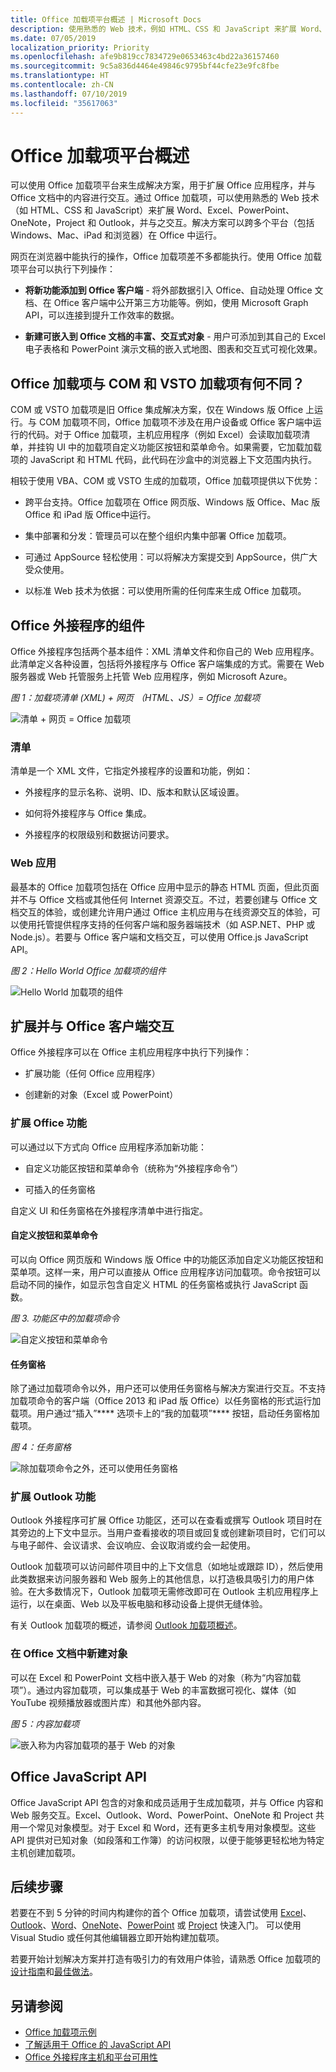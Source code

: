 ```yaml
---
title: Office 加载项平台概述 | Microsoft Docs
description: 使用熟悉的 Web 技术，例如 HTML、CSS 和 JavaScript 来扩展 Word、Excel、PowerPoint、OneNote、Project 和 Outlook，并与其进行交互。
ms.date: 07/05/2019
localization_priority: Priority
ms.openlocfilehash: afe9b819cc7834729e0653463c4bd22a36157460
ms.sourcegitcommit: 9c5a836d4464e49846c9795bf44cfe23e9fc8fbe
ms.translationtype: HT
ms.contentlocale: zh-CN
ms.lasthandoff: 07/10/2019
ms.locfileid: "35617063"
---
```

# <a name="office-add-ins-platform-overview"></a>Office 加载项平台概述

可以使用 Office 加载项平台来生成解决方案，用于扩展 Office 应用程序，并与 Office 文档中的内容进行交互。通过 Office 加载项，可以使用熟悉的 Web 技术（如 HTML、CSS 和 JavaScript）来扩展 Word、Excel、PowerPoint、OneNote，Project 和 Outlook，并与之交互。解决方案可以跨多个平台（包括 Windows、Mac、iPad 和浏览器）在 Office 中运行。

网页在浏览器中能执行的操作，Office 加载项差不多都能执行。使用 Office 加载项平台可以执行下列操作：

-  **将新功能添加到 Office 客户端** - 将外部数据引入 Office、自动处理 Office 文档、在 Office 客户端中公开第三方功能等。例如，使用 Microsoft Graph API，可以连接到提升工作效率的数据。

-  **新建可嵌入到 Office 文档的丰富、交互式对象** - 用户可添加到其自己的 Excel 电子表格和 PowerPoint 演示文稿的嵌入式地图、图表和交互式可视化效果。

## <a name="how-are-office-add-ins-different-from-com-and-vsto-add-ins"></a>Office 加载项与 COM 和 VSTO 加载项有何不同？

COM 或 VSTO 加载项是旧 Office 集成解决方案，仅在 Windows 版 Office 上运行。与 COM 加载项不同，Office 加载项不涉及在用户设备或 Office 客户端中运行的代码。对于 Office 加载项，主机应用程序（例如 Excel）会读取加载项清单，并挂钩 UI 中的加载项自定义功能区按钮和菜单命令。如果需要，它加载加载项的 JavaScript 和 HTML 代码，此代码在沙盒中的浏览器上下文范围内执行。

相较于使用 VBA、COM 或 VSTO 生成的加载项，Office 加载项提供以下优势：

- 跨平台支持。Office 加载项在 Office 网页版、Windows 版 Office、Mac 版 Office 和 iPad 版 Office中运行。

- 集中部署和分发：管理员可以在整个组织内集中部署 Office 加载项。

- 可通过 AppSource 轻松使用：可以将解决方案提交到 AppSource，供广大受众使用。

- 以标准 Web 技术为依据：可以使用所需的任何库来生成 Office 加载项。

## <a name="components-of-an-office-add-in"></a>Office 外接程序的组件

Office 外接程序包括两个基本组件：XML 清单文件和你自己的 Web 应用程序。此清单定义各种设置，包括将外接程序与 Office 客户端集成的方式。需要在 Web 服务器或 Web 托管服务上托管 Web 应用程序，例如 Microsoft Azure。

*图 1：加载项清单 (XML) + 网页 （HTML、JS）= Office 加载项*

![清单 + 网页 = Office 加载项](../images/about-addins-manifestwebpage.png)

### <a name="manifest"></a>清单

清单是一个 XML 文件，它指定外接程序的设置和功能，例如：

- 外接程序的显示名称、说明、ID、版本和默认区域设置。

- 如何将外接程序与 Office 集成。  

- 外接程序的权限级别和数据访问要求。

### <a name="web-app"></a>Web 应用

最基本的 Office 加载项包括在 Office 应用中显示的静态 HTML 页面，但此页面并不与 Office 文档或其他任何 Internet 资源交互。不过，若要创建与 Office 文档交互的体验，或创建允许用户通过 Office 主机应用与在线资源交互的体验，可以使用托管提供程序支持的任何客户端和服务器端技术（如 ASP.NET、PHP 或 Node.js）。若要与 Office 客户端和文档交互，可以使用 Office.js JavaScript API。

*图 2：Hello World Office 加载项的组件*

![Hello World 加载项的组件](../images/about-addins-componentshelloworldoffice.png)

## <a name="extending-and-interacting-with-office-clients"></a>扩展并与 Office 客户端交互

Office 外接程序可以在 Office 主机应用程序中执行下列操作：

-  扩展功能（任何 Office 应用程序）

-  创建新的对象（Excel 或 PowerPoint）
 
### <a name="extend-office-functionality"></a>扩展 Office 功能

可以通过以下方式向 Office 应用程序添加新功能：  

-  自定义功能区按钮和菜单命令（统称为“外接程序命令”）

-  可插入的任务窗格

自定义 UI 和任务窗格在外接程序清单中进行指定。  

#### <a name="custom-buttons-and-menu-commands"></a>自定义按钮和菜单命令  

可以向 Office 网页版和 Windows 版 Office 中的功能区添加自定义功能区按钮和菜单项。这样一来，用户可以直接从 Office 应用程序访问加载项。命令按钮可以启动不同的操作，如显示包含自定义 HTML 的任务窗格或执行 JavaScript 函数。  

*图 3. 功能区中的加载项命令*

![自定义按钮和菜单命令](../images/about-addins-addincommands.png)

#### <a name="task-panes"></a>任务窗格  

除了通过加载项命令以外，用户还可以使用任务窗格与解决方案进行交互。不支持加载项命令的客户端（Office 2013 和 iPad 版 Office）以任务窗格的形式运行加载项。用户通过“插入”**** 选项卡上的“我的加载项”**** 按钮，启动任务窗格加载项。

*图 4：任务窗格*

![除加载项命令之外，还可以使用任务窗格](../images/about-addins-taskpane.png)

### <a name="extend-outlook-functionality"></a>扩展 Outlook 功能

Outlook 外接程序可扩展 Office 功能区，还可以在查看或撰写 Outlook 项目时在其旁边的上下文中显示。当用户查看接收的项目或回复或创建新项目时，它们可以与电子邮件、会议请求、会议响应、会议取消或约会一起使用。 

Outlook 加载项可以访问邮件项目中的上下文信息（如地址或跟踪 ID），然后使用此类数据来访问服务器和 Web 服务上的其他信息，以打造极具吸引力的用户体验。在大多数情况下，Outlook 加载项无需修改即可在 Outlook 主机应用程序上运行，以在桌面、Web 以及平板电脑和移动设备上提供无缝体验。

有关 Outlook 加载项的概述，请参阅 [Outlook 加载项概述](/outlook/add-ins/)。

### <a name="create-new-objects-in-office-documents"></a>在 Office 文档中新建对象

可以在 Excel 和 PowerPoint 文档中嵌入基于 Web 的对象（称为“内容加载项”）。通过内容加载项，可以集成基于 Web 的丰富数据可视化、媒体（如 YouTube 视频播放器或图片库）和其他外部内容。

*图 5：内容加载项*

![嵌入称为内容加载项的基于 Web 的对象](../images/about-addins-contentaddin.png)

## <a name="office-javascript-apis"></a>Office JavaScript API

Office JavaScript API 包含的对象和成员适用于生成加载项，并与 Office 内容和 Web 服务交互。Excel、Outlook、Word、PowerPoint、OneNote 和 Project 共用一个常见对象模型。对于 Excel 和 Word，还有更多主机专用对象模型。这些 API 提供对已知对象（如段落和工作簿）的访问权限，以便于能够更轻松地为特定主机创建加载项。  

## <a name="next-steps"></a>后续步骤

若要在不到 5 分钟的时间内构建你的首个 Office 加载项，请尝试使用 [Excel](../quickstarts/excel-quickstart-jquery.md)、[Outlook](/outlook/add-ins/quick-start?context=office/dev/add-ins/context)、[Word](../quickstarts/word-quickstart.md)、[OneNote](../quickstarts/onenote-quickstart.md)、[PowerPoint](../quickstarts/powerpoint-quickstart.md) 或 [Project](../quickstarts/project-quickstart.md) 快速入门。 可以使用 Visual Studio 或任何其他编辑器立即开始构建加载项。 

若要开始计划解决方案并打造有吸引力的有效用户体验，请熟悉 Office 加载项的[设计指南](../design/add-in-design.md)和[最佳做法](../concepts/add-in-development-best-practices.md)。

## <a name="see-also"></a>另请参阅

- [Office 加载项示例](https://developer.microsoft.com/office/gallery/?filterBy=Samples,Excel,Outlook,PowerPoint,Word)
- [了解适用于 Office 的 JavaScript API](../develop/understanding-the-javascript-api-for-office.md)
- [Office 外接程序主机和平台可用性](../overview/office-add-in-availability.md)
